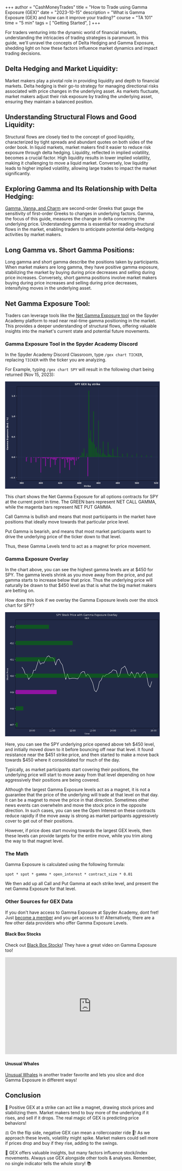+++
author = "CashMoneyTrades"
title = "How to Trade using Gamma Exposure (GEX)"
date = "2023-10-15"
description = "What is Gamma Exposure (GEX) and how can it improve your trading?"
course = "TA 101"
time = "5 min"
tags = [
    "Getting Started",
]
+++

For traders venturing into the dynamic world of financial markets, understanding the intricacies of trading strategies is paramount. In this guide, we'll unravel the concepts of Delta Hedging and Gamma Exposure, shedding light on how these factors influence market dynamics and impact trading decisions.

## Delta Hedging and Market Liquidity:

Market makers play a pivotal role in providing liquidity and depth to financial markets. Delta hedging is their go-to strategy for managing directional risks associated with price changes in the underlying asset. As markets fluctuate, market makers adjust their risk exposure by trading the underlying asset, ensuring they maintain a balanced position.

## Understanding Structural Flows and Good Liquidity:

Structural flows are closely tied to the concept of good liquidity, characterized by tight spreads and abundant quotes on both sides of the order book. In liquid markets, market makers find it easier to reduce risk exposure through delta hedging. Liquidity, reflected in implied volatility, becomes a crucial factor. High liquidity results in lower implied volatility, making it challenging to move a liquid market. Conversely, low liquidity leads to higher implied volatility, allowing large trades to impact the market significantly.

## Exploring Gamma and Its Relationship with Delta Hedging:

[Gamma, Vanna, and Charm](/education/five-greeks-you-need-to-know-with-options-trading/) are second-order Greeks that gauge the sensitivity of first-order Greeks to changes in underlying factors. Gamma, the focus of this guide, measures the change in delta concerning the underlying price. Understanding gamma is essential for reading structural flows in the market, enabling traders to anticipate potential delta-hedging activities by market makers.

## Long Gamma vs. Short Gamma Positions:

Long gamma and short gamma describe the positions taken by participants. When market makers are long gamma, they have positive gamma exposure, stabilizing the market by buying during price decreases and selling during price increases. Conversely, short gamma positions involve market makers buying during price increases and selling during price decreases, intensifying moves in the underlying asset.

## Net Gamma Exposure Tool:

Traders can leverage tools like the [Net Gamma Exposure tool](/tools/gamma-exposure/) on the Spyder Academy platform to read near real-time gamma positioning in the market. This provides a deeper understanding of structural flows, offering valuable insights into the market's current state and potential future movements.


### Gamma Exposure Tool in the Spyder Academy Discord

In the Spyder Academy Discord Classroom, type ```/gex chart TICKER```, replacing `TICKER` with the ticker you are analyzing.

For Example, typing ```/gex chart SPY``` will result in the following chart being returned (Nov 15, 2023):

![SPY Gamma Exposure](images/SPY_gex.png)

This chart shows the Net Gamma Exposure for all options contracts for SPY at the current point in time.  The GREEN bars represent NET CALL GAMMA, while the magenta bars represent NET PUT GAMMA.

Call Gamma is bullish and means that most participants in the market have positions that ideally move towards that particular price level.

Put Gamma is bearish, and means that most market participants want to drive the underlying price of the ticker down to that level.

Thus, these Gamma Levels tend to act as a magnet for price movement.

### Gamma Exposure Overlay

In the chart above, you can see the highest gamma levels are at $450 for SPY.  The gamma levels shrink as you move away from the price, and put gamma starts to increase below that price.  Thus the underlying price will naturally be drawn to that $450 level as that is what the big market makers are betting on.

How does this look if we overlay the Gamma Exposure levels over the stock chart for SPY?

![SPY Gamma Exposure Chart Overlay](images/SPY_chart.png)

Here, you can see the SPY underlying price opened above teh $450 level, and initially moved down to it before bouncing off near that level.  It found resistance near the $451 strike price, and then started to make a move back towards $450 where it consolidated for much of the day.  

Typically, as market participants start covering their positions, the underlying price will start to move away from that level depending on how aggressively their positions are being covered.

Although the largest Gamma Exposure levels act as a magnet, it is not a guarantee that the price of the underlying will trade at that level on that day.  It can be a magnet to move the price in that direction.  Sometimes other news events can overwhelm and move the stock price in the opposite direction.  In such cases, you can see the Open Interest on these contracts reduce rapidly if the move away is strong as market partipants aggressively cover to get out of their positions.

However, if price does start moving towards the largest GEX levels, then these levels can provide targets for the entire move, while you trim along the way to that magnet level.

### The Math

Gamma Exposure is calculated using the following formula:

```spot * spot * gamma * open_interest * contract_size * 0.01```

We then add up all Call and Put Gamma at each strike level, and present the net Gamma Exposure for that level.

### Other Sources for GEX Data

If you don't have access to Gamma Exposure at Spyder Academy, dont fret! Just [become a member](/#services) and you get access to it!  Alternatively, there are a few other data providers who offer Gamma Exposure Levels.

#### Black Box Stocks
Check out [Black Box Stocks](http://staygreen.blackboxstocks.com/SHJG)!  They have a great video on Gamma Exposure too!  

<iframe width="560" height="315" src="https://www.youtube.com/embed/w2UiOck37_A?si=DsUSfGVSuHAQWBWe" title="YouTube video player" frameborder="0" allow="accelerometer; autoplay; clipboard-write; encrypted-media; gyroscope; picture-in-picture; web-share" allowfullscreen></iframe>

#### Unusual Whales
[Unusual Whales](https://www.unusualwhales.com) is another trader favorite and lets you slice and dice Gamma Exposure in different ways!



## Conclusion

🧲 Positive GEX at a strike can act like a magnet, drawing stock prices and stabilizing them. Market makers tend to buy more of the underlying if it rises, and sell if it drops. The real magic of GEX is predicting price behaviors!

⚖️ On the flip side, negative GEX can mean a rollercoaster ride 🎢! As we approach these levels, volatility might spike. Market makers could sell more if prices drop and buy if they rise, adding to the swings.

🚨 GEX offers valuable insights, but many factors influence stock/index movements. Always use GEX alongside other tools & analyses. Remember, no single indicator tells the whole story! 📚